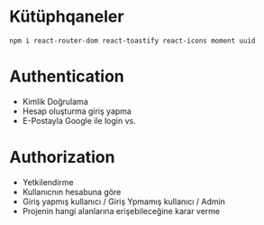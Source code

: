 # Kütüphqaneler

`npm i react-router-dom react-toastify react-icons moment uuid`

# Authentication

- Kimlik Doğrulama
- Hesap oluşturma giriş yapma
- E-Postayla Google ile login vs.

# Authorization

- Yetkilendirme
- Kullanıcnın hesabuna göre
- Giriş yapmış kullanıcı / Giriş Ypmamış kullanıcı / Admin
- Projenin hangi alanlarına erişebileceğine karar verme
